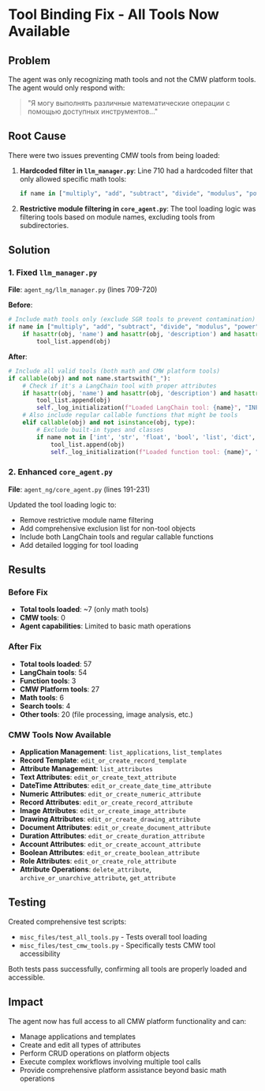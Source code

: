 # Tool Binding Fix - All Tools Now Available

## Problem
The agent was only recognizing math tools and not the CMW platform tools. The agent would only respond with:
> "Я могу выполнять различные математические операции с помощью доступных инструментов..."

## Root Cause
There were two issues preventing CMW tools from being loaded:

1. **Hardcoded filter in `llm_manager.py`**: Line 710 had a hardcoded filter that only allowed specific math tools:
   ```python
   if name in ["multiply", "add", "subtract", "divide", "modulus", "power", "square_root"]:
   ```

2. **Restrictive module filtering in `core_agent.py`**: The tool loading logic was filtering tools based on module names, excluding tools from subdirectories.

## Solution

### 1. Fixed `llm_manager.py`
**File**: `agent_ng/llm_manager.py` (lines 709-720)

**Before**:
```python
# Include math tools only (exclude SGR tools to prevent contamination)
if name in ["multiply", "add", "subtract", "divide", "modulus", "power", "square_root"]:
    if hasattr(obj, 'name') and hasattr(obj, 'description') and hasattr(obj, 'args_schema'):
        tool_list.append(obj)
```

**After**:
```python
# Include all valid tools (both math and CMW platform tools)
if callable(obj) and not name.startswith("_"):
    # Check if it's a LangChain tool with proper attributes
    if hasattr(obj, 'name') and hasattr(obj, 'description') and hasattr(obj, 'args_schema'):
        tool_list.append(obj)
        self._log_initialization(f"Loaded LangChain tool: {name}", "INFO")
    # Also include regular callable functions that might be tools
    elif callable(obj) and not isinstance(obj, type):
        # Exclude built-in types and classes
        if name not in ['int', 'str', 'float', 'bool', 'list', 'dict', 'tuple', 'Any', 'BaseModel', 'Field', 'field_validator']:
            tool_list.append(obj)
            self._log_initialization(f"Loaded function tool: {name}", "INFO")
```

### 2. Enhanced `core_agent.py`
**File**: `agent_ng/core_agent.py` (lines 191-231)

Updated the tool loading logic to:
- Remove restrictive module name filtering
- Add comprehensive exclusion list for non-tool objects
- Include both LangChain tools and regular callable functions
- Add detailed logging for tool loading

## Results

### Before Fix
- **Total tools loaded**: ~7 (only math tools)
- **CMW tools**: 0
- **Agent capabilities**: Limited to basic math operations

### After Fix
- **Total tools loaded**: 57
- **LangChain tools**: 54
- **Function tools**: 3
- **CMW Platform tools**: 27
- **Math tools**: 6
- **Search tools**: 4
- **Other tools**: 20 (file processing, image analysis, etc.)

### CMW Tools Now Available
- **Application Management**: `list_applications`, `list_templates`
- **Record Template**: `edit_or_create_record_template`
- **Attribute Management**: `list_attributes`
- **Text Attributes**: `edit_or_create_text_attribute`
- **DateTime Attributes**: `edit_or_create_date_time_attribute`
- **Numeric Attributes**: `edit_or_create_numeric_attribute`
- **Record Attributes**: `edit_or_create_record_attribute`
- **Image Attributes**: `edit_or_create_image_attribute`
- **Drawing Attributes**: `edit_or_create_drawing_attribute`
- **Document Attributes**: `edit_or_create_document_attribute`
- **Duration Attributes**: `edit_or_create_duration_attribute`
- **Account Attributes**: `edit_or_create_account_attribute`
- **Boolean Attributes**: `edit_or_create_boolean_attribute`
- **Role Attributes**: `edit_or_create_role_attribute`
- **Attribute Operations**: `delete_attribute`, `archive_or_unarchive_attribute`, `get_attribute`

## Testing
Created comprehensive test scripts:
- `misc_files/test_all_tools.py` - Tests overall tool loading
- `misc_files/test_cmw_tools.py` - Specifically tests CMW tool accessibility

Both tests pass successfully, confirming all tools are properly loaded and accessible.

## Impact
The agent now has full access to all CMW platform functionality and can:
- Manage applications and templates
- Create and edit all types of attributes
- Perform CRUD operations on platform objects
- Execute complex workflows involving multiple tool calls
- Provide comprehensive platform assistance beyond basic math operations
